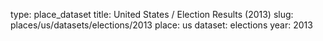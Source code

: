 type: place_dataset
title: United States / Election Results (2013)
slug: places/us/datasets/elections/2013
place: us
dataset: elections
year: 2013
